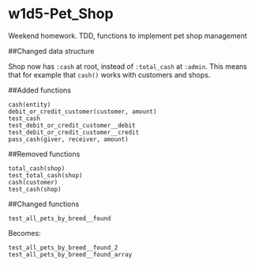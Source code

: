 # w1d5-Pet_Shop
Weekend homework. TDD, functions to implement pet shop management

##Changed data structure

Shop now has `:cash` at root, instead of `:total_cash` at `:admin`. This means that for example that `cash()` works with customers and shops.

##Added functions
```
cash(entity)
debit_or_credit_customer(customer, amount)
test_cash
test_debit_or_credit_customer__debit
test_debit_or_credit_customer__credit
pass_cash(giver, receiver, amount)
```
##Removed functions
```
total_cash(shop)
test_total_cash(shop)
cash(customer)
test_cash(shop)
```
##Changed functions

`test_all_pets_by_breed__found`

Becomes:
```
test_all_pets_by_breed__found_2
test_all_pets_by_breed__found_array
```
